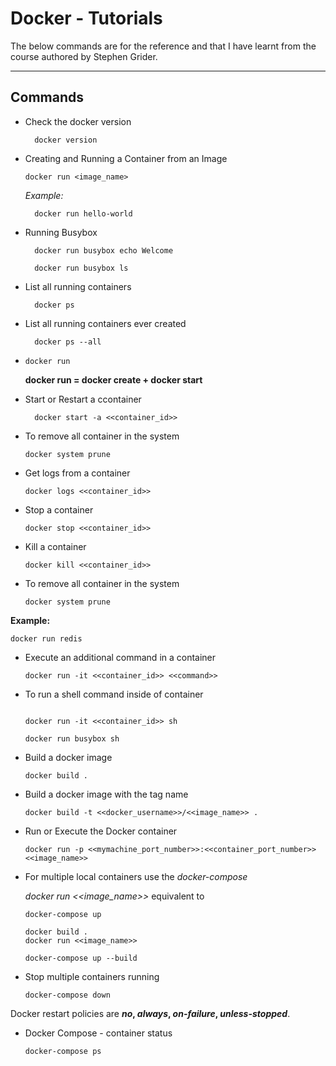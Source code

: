 # Docker - Tutorials

The below commands are for the reference and that I have learnt from the course authored by Stephen Grider.

---

## Commands

- Check the docker version

  ```console
    docker version
  ```

- Creating and Running a Container from an Image

  `docker run <image_name>`

  _Example:_

  ```console
    docker run hello-world
  ```

- Running Busybox

  ```console
    docker run busybox echo Welcome
  ```

  ```console
    docker run busybox ls
  ```

- List all running containers

  ```console
    docker ps
  ```

- List all running containers ever created

  ```console
    docker ps --all
  ```

- `docker run`

  **docker run = docker create + docker start**

- Start or Restart a ccontainer

  ```console
    docker start -a <<container_id>>
  ```

- To remove all container in the system

  ```console
  docker system prune
  ```

- Get logs from a container

  ```console
  docker logs <<container_id>>
  ```

- Stop a container

  ```console
  docker stop <<container_id>>
  ```

- Kill a container
  ```console
  docker kill <<container_id>>
  ```
- To remove all container in the system
  ```console
  docker system prune
  ```

**Example:**

```console
docker run redis
```

- Execute an additional command in a container

  ```console
  docker run -it <<container_id>> <<command>>
  ```

- To run a shell command inside of container

  ```console

  docker run -it <<container_id>> sh

  ```

  ```console
  docker run busybox sh
  ```

- Build a docker image

  ```console
  docker build .
  ```

- Build a docker image with the tag name

  ```console
  docker build -t <<docker_username>>/<<image_name>> .
  ```

- Run or Execute the Docker container

  ```console
  docker run -p <<mymachine_port_number>>:<<container_port_number>> <<image_name>>
  ```

- For multiple local containers use the _docker-compose_

  _docker run <<image_name>>_ equivalent to

  ```console
  docker-compose up
  ```

  ```console
  docker build .
  docker run <<image_name>>

  docker-compose up --build
  ```

- Stop multiple containers running
  ```console
  docker-compose down
  ```

Docker restart policies are **_no_, _always_, _on-failure_, _unless-stopped_**.

- Docker Compose - container status
  ```console
  docker-compose ps
  ```
